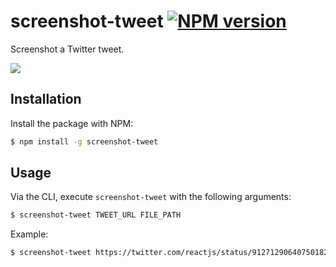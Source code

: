 # screenshot-tweet [![NPM version](http://img.shields.io/npm/v/screenshot-tweet.svg?style=flat-square)](https://www.npmjs.org/package/screenshot-tweet)

Screenshot a Twitter tweet.

![](https://i.imgur.com/dwSuivL.png)

## Installation

Install the package with NPM:

```bash
$ npm install -g screenshot-tweet
```

## Usage

Via the CLI, execute `screenshot-tweet` with the following arguments:

```bash
$ screenshot-tweet TWEET_URL FILE_PATH
```

Example:

```bash
$ screenshot-tweet https://twitter.com/reactjs/status/912712906407501825 tweet.jpg
```
